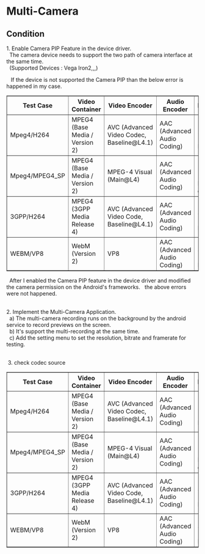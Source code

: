 # Multi-Camera
 ## Condition
 <p>
  1. Enable Camera PIP Feature in the device driver.<br>
    The camera device needs to support the two path of camera interface at the same time.<br>
    (Supported Devices : Vega Iron2,,,)<br>
 <p>
    If the device is not supported the Camera PIP than the below error is happened in my case.
    <table border="1">
  <tr>
  <th>Test Case</td>
  <th>Video Container</td>
  <th>Video Encoder</td>
  <th>Audio Encoder</td>
  <th>Performance</td>
  </tr>
  <tr>
  <td>Mpeg4/H264</td>
  <td>MPEG4 (Base Media / Version 2)</td>
  <td>AVC (Advanced Video Codec, Baseline@L4.1)</td>
  <td>AAC (Advanced Audio Coding)</td>
  <td>1080P, 29fps, 12.2Mbps, High quality</td>
  </tr>
  <td>Mpeg4/MPEG4_SP</td>
  <td>MPEG4 (Base Media / Version 2)</td>
  <td>MPEG-4 Visual (Main@L4)</td>
  <td>AAC (Advanced Audio Coding)</td>
  <td>1080P, 14fps, 5.7Mbps, Normal quality</td>
  </tr>
  <td>3GPP/H264</td>
  <td>MPEG4 (3GPP Media Release 4)</td>
  <td>AVC (Advanced Video Code, Baseline@L4.1)</td>
  <td>AAC (Advanced Audio Coding)</td>
  <td>1080P, 30fps, 12.2Mbps, High quality</td>
  </tr>
  <td>WEBM/VP8</td>
  <td>WebM (Version 2)</td>
  <td>VP8</td>
  <td>AAC (Advanced Audio Coding)</td>
  <td>1080P, 30fps, 1,720kbps, Low quality</td>
  </tr>
  </table>
  
    After I enabled the Camera PIP feature in the device driver and modified the camera permission on the Android's frameworks.
    the above errors were not happened.<br>
  <p>
  2. Implement the Multi-Camera Application.<br>
    a) The multi-camera recording runs on the background by the android service to record previews on the screen.<br>
    b) It's support the multi-recording at the same time.<br>
    c) Add the setting menu to set the resolution, bitrate and framerate for testing.<br>
  <p>
  3. check codec source
  <table border="1">
  <tr>
  <th>Test Case</td>
  <th>Video Container</td>
  <th>Video Encoder</td>
  <th>Audio Encoder</td>
  <th>Performance</td>
  </tr>
  <tr>
  <td>Mpeg4/H264</td>
  <td>MPEG4 (Base Media / Version 2)</td>
  <td>AVC (Advanced Video Codec, Baseline@L4.1)</td>
  <td>AAC (Advanced Audio Coding)</td>
  <td>1080P, 29fps, 12.2Mbps, High quality</td>
  </tr>
  <td>Mpeg4/MPEG4_SP</td>
  <td>MPEG4 (Base Media / Version 2)</td>
  <td>MPEG-4 Visual (Main@L4)</td>
  <td>AAC (Advanced Audio Coding)</td>
  <td>1080P, 14fps, 5.7Mbps, Normal quality</td>
  </tr>
  <td>3GPP/H264</td>
  <td>MPEG4 (3GPP Media Release 4)</td>
  <td>AVC (Advanced Video Code, Baseline@L4.1)</td>
  <td>AAC (Advanced Audio Coding)</td>
  <td>1080P, 30fps, 12.2Mbps, High quality</td>
  </tr>
  <td>WEBM/VP8</td>
  <td>WebM (Version 2)</td>
  <td>VP8</td>
  <td>AAC (Advanced Audio Coding)</td>
  <td>1080P, 30fps, 1,720kbps, Low quality</td>
  </tr>
  </table>
